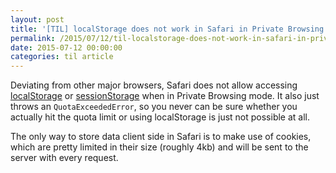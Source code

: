 ```yaml
---
layout: post
title: '[TIL] localStorage does not work in Safari in Private Browsing mode'
permalink: /2015/07/12/til-localstorage-does-not-work-in-safari-in-private-browsing-mode/
date: 2015-07-12 00:00:00
categories: til article
---
```


Deviating from other major browsers, Safari does not allow accessing [localStorage](https://developer.mozilla.org/en/docs/Web/API/Window/localStorage 'https://developer.mozilla.org/en/docs/Web/API/Window/localStorage') or [sessionStorage](https://developer.mozilla.org/en-US/docs/Web/API/Window/sessionStorage 'https://developer.mozilla.org/en-US/docs/Web/API/Window/sessionStorage') when in Private Browsing mode.
It also just throws an `QuotaExceededError`, so you never can be sure whether you actually hit the quota limit or using localStorage is just not possible at all.

The only way to store data client side in Safari is to make use of cookies, which are pretty limited in their size (roughly 4kb) and will be sent to the server with every request.
